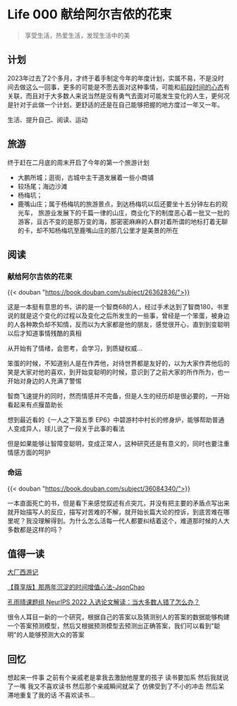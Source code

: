 # Life 000 献给阿尔吉侬的花束


> 享受生活，热爱生活，发现生活中的美

## 计划
2023年过去了2个多月，才终于着手制定今年的年度计划，实属不易，不是没时间去做这么一回事，更多的可能是不愿去面对这种事情，可能和[前段时间的心态](https://nullufull.github.io/%E5%85%B3%E4%BA%8E%E6%81%90%E5%A9%9A%E6%AD%BB%E4%BA%A1%E5%AD%A4%E7%8B%AC/)有关联，而且对于大多数人来说当然是没有勇气去面对可能发生变化的人生，更何况是针对于此做一个计划，更舒适的还是在自己能够把握的地方度过一年又一年。

生活、提升自己、阅读、运动

## 旅游
终于赶在二月底的周末开启了今年的第一个旅游计划

- 大鹏所城；逛街，古城中主干道发展着一些小商铺
- 较场尾；海边沙滩
- 杨梅坑；
- 鹿嘴山庄；属于杨梅坑的旅游景点，到达杨梅坑以后还要坐十五分钟左右的观光车， 旅游业发展下的千篇一律的山庄，商业化下的制度恶心着一批又一批的游客，亘古不变的是那万变的海，那密密麻麻的人群对着所谓的地标打着无聊的卡，却不知杨梅坑至鹿嘴山庄的那几公里才是美景的所在


## 阅读

### 献给阿尔吉侬的花束

{{< douban "https://book.douban.com/subject/26362836/">}}

这是一本挺有意思的书，讲的是一个智商68的人，经过手术达到了智商180，书里说的就是这个变化的过程以及变化之后所发生的一些事，曾经是一个笨蛋，被身边的人各种欺负却不知情，反而以为大家都是他的朋友，感觉很开心，直到到变聪明以后才知道事情残酷的真相

从开始有了情绪，会思考，会学习，到质疑权威...

笨蛋的时候，不知道别人是在作弄他，对待世界都是友好的，以为大家作弄他后的笑是大家对他的喜欢，到开始变聪明的时候，意识到了之前大家的所作所为，也一开始对身边的人充满了警惕

智商飞速提升的同时，然而情感并不完备，但是人生的经历却是很必要的，一开始看起来有点揠苗助长

想到最近看的《一人之下第五季 EP6》中碧游村中村长的修身炉，能够帮助普通人变成异人，球儿说了一段关于此事的看法

但是如果能够让智障变聪明，变成正常人，这种研究还是有意义的，同时也要注重情感方面的呵护

### 命运

{{< douban "https://book.douban.com/subject/36084340/">}}

一本直面死亡的书，但是看下来感觉叙述有点突兀，并没有把主要的矛盾点写出来就开始描写人的反应，描写对苦难的不解，就开始长篇大论的控诉，到底苦难在哪里呢？我没理解得到。为什么怎么活每一代人都要纠结着这个，难道那时候的人大多数都是这样的吗？

## 值得一读

[大厂西游记](https://mp.weixin.qq.com/s/JbgPdoR47c8v747J8KwLWg)

[【尊享版】那两年沉淀的时间增值心法-JsonChao](https://mp.weixin.qq.com/s/UEYAZARmWNS-EEdKggaR3w)

[孔雨晴课题组 NeurIPS 2022 入选论文解读：当大多数人错了怎么办？](http://cfcs.pku.edu.cn/news/241025.htm)

很令人耳目一新的一个研究，根据自己的答案以及猜测别人的答案的数据能够构建一个答案预测模型，然后又根据预测模型去预测出正确答案，我们可以看到"聪明"的人能够预测大众的答案

## 回忆
想起来一件事 之前有个亲戚老是拿我去激励他屋里的孩子 读书要加系 然后我就说了一嘴 我又不喜欢读书 然后那个亲戚瞬间就呆了 仿佛受到了不小的冲击 然后呆滞地重复了我的话 不喜欢读书...
